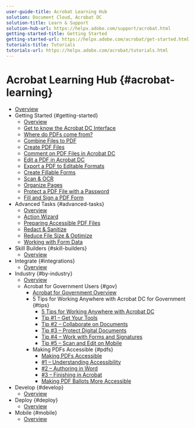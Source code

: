 ```yaml
---
user-guide-title: Acrobat Learning Hub
solution: Document Cloud, Acrobat DC
solution-title: Learn & Support
solution-hub-url: https://helpx.adobe.com/support/acrobat.html
getting-started-title: Getting Started
getting-started-url: https://helpx.adobe.com/acrobat/get-started.html
tutorials-title: Tutorials
tutorials-url: https://helpx.adobe.com/acrobat/tutorials.html
---
```


# Acrobat Learning Hub {#acrobat-learning}

+ [Overview](overview.md)
+ Getting Started {#getting-started}
  + [Overview](getting-started/getting-started-overview.md)
  + [Get to know the Acrobat DC Interface](getting-started/get-to-know-the-acrobat-dc-interface.md)
  + [Where do PDFs come from?](getting-started/where-do-pdfs-come-from.md)
  + [Combine Files to PDF](getting-started/combine-to-pdf.md)
  + [Create PDF Files](getting-started/create-pdf.md)
  + [Comment on PDF Files in Acrobat DC](getting-started/comment-on-pdf-files.md)
  + [Edit a PDF in Acrobat DC](getting-started/edit-pdf.md)
  + [Export a PDF to Editable Formats](getting-started/export-pdf.md)
  + [Create Fillable Forms](getting-started/create-fillable-forms.md)
  + [Scan & OCR](getting-started/scan-and-ocr.md)
  + [Organize Pages](getting-started/organize.md)
  + [Protect a PDF File with a Password](getting-started/password-protect.md)
  + [Fill and Sign a PDF Form](getting-started/fill-and-sign.md)
+ Advanced Tasks {#advanced-tasks}
  + [Overview](advanced-tasks/advanced-tasks-overview.md)
  + [Action Wizard](advanced-tasks/action.md)
  + [Preparing Accessible PDF Files](advanced-tasks/accessibility.md)
  + [Redact & Sanitize](advanced-tasks/redact.md)
  + [Reduce File Size & Optimize](advanced-tasks/reduce.md)
  + [Working with Form Data](advanced-tasks/formdata.md)
+ Skill Builders {#skill-builders}
  + [Overview](skill-builder/skill-builder-overview.md)
+ Integrate {#integrations}
  + [Overview](integrate/integrate-overview.md)
+ Industry {#by-industry}
  + [Overview](industry/industry-overview.md)
  + Acrobat for Government Users {#gov}
    + [Acrobat for Government Overview](industry/gov/gov-overview.md)
    + 5 Tips for Working Anywhere with Acrobat DC for Government {#tips}
      + [5 Tips for Working Anywhere with Acrobat DC](industry/gov/5-tips-for-working-anywhere-with-acrobat-dc-for-government.md) 
      + [Tip #1 – Get Your Tools](industry/gov/get-your-tools.md)
      + [Tip #2 – Collaborate on Documents](industry/gov/collaborate-on-documents.md)
      + [Tip #3 – Protect Digital Documents](industry/gov/protect-digital-documents.md)
      + [Tip #4 – Work with Forms and Signatures](industry/gov/work-with-forms-and-signatures.md)
      + [Tip #5 – Scan and Edit on Mobile](industry/gov/scan-and-edit-on-mobile.md)
    + Making PDFs Accessible {#pdfs}
      + [Making PDFs Accessible](industry/gov/making-pdfs-accessible.md)
      + [#1 – Understanding Accessibility](industry/gov/understanding-accessibility.md)
      + [#2 – Authoring in Word](industry/gov/authoring-in-word.md)
      + [#3 – Finishing in Acrobat](industry/gov/finishing-in-acrobat.md)
      + [Making PDF Ballots More Accessible](industry/gov/making-pdf-ballots-accessible.md)
+ Develop {#develop}
  + [Overview](develop/develop-overview.md)
+ Deploy {#deploy}
  + [Overview](deploy/deploy-overview.md)
+ Mobile {#mobile}
  + [Overview](mobile/mobile-overview.md)